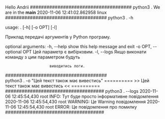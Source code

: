 Hello Andrii
#####################################
python3 .
We are in the __main__
2020-11-06 12:41:02.862958
linux
#####################################
python3 . -h

usage: . [-h] [-o OPT] [-l]

Приклад передачі аргументів у Python програму.

optional arguments:
  -h, --help            show this help message and exit
  -o OPT, --optional OPT
                        Цей параметр є вибірковим.
  -l, --logs            Якщо виконати команду з цим параметром будуть
  
                        виводитись логи.
#####################################                        
python3 . -o "Цей текст також має вивестись"
 ========== >> Цей текст також має вивестись << ==========
####################################
python3 . --logs
2020-11-06 12:45:54,430 root INFO: Тут буде просто інформативне повідомлення
2020-11-06 12:45:54,430 root WARNING: Це Warning повідомлення
2020-11-06 12:45:54,430 root ERROR: Це повідомлення про помилку
####################################
